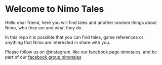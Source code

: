 # Welcome to Nimo Tales
Hello dear friend, here you will find tales and another random things about Nimo, who they are and what they do.

In this repo it is possible that you can find tales, game references or anything that Nimo are interested in share with you.

Please follow us on [@instagram](https://www.instagram.com/nimotales/), like our [facebook page nimotales](https://www.facebook.com/nimotales/), and be part of our [facebook group nimotales](https://www.facebook.com/groups/nimotales)